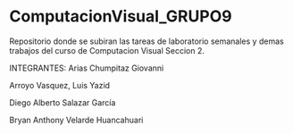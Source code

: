 # ComputacionVisual_GRUPO9
Repositorio donde se subiran las tareas de laboratorio semanales y demas trabajos del curso de Computacion Visual Seccion 2.

INTEGRANTES: 
Arias Chumpitaz Giovanni

Arroyo Vasquez, Luis Yazid

Diego Alberto Salazar García

Bryan Anthony Velarde Huancahuari

